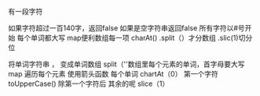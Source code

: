  有一段字符


 如果字符超过一百140字，返回false
如果是空字符串返回false
所有字符以#号开始
每个单词都大写   map便利数组每一项
charAt()
.split（）才分数组
.slic(1)切分位

将单词字符串  ， 变成单词数组 split（''数组里每个元素的单词，首字母要大写 map 遍历每个元素 使用箭头函数
每个单词 chartAt（0） 第一个字符 toUpperCase()
除第一个字符后 其余的呢 slice（1）

